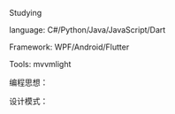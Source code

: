 Studying

language: C#/Python/Java/JavaScript/Dart

Framework: WPF/Android/Flutter

Tools: mvvmlight

编程思想：

设计模式：

